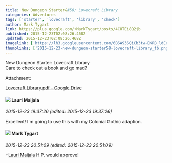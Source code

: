 ```yaml
---
title: New Dungeon Starter&#58; Lovecraft Library
categories: Adventures
tags: ['starter', 'lovecraft', 'library', 'check']
author: Mark Tygart
link: https://plus.google.com/+MarkTygart/posts/4CUTEi8Q2jb
published: 2015-12-23T02:08:26.468Z
updated: 2015-12-23T02:08:26.468Z
imagelink: ['https://lh3.googleusercontent.com/6BSA93SQiCb3tw-EKRB_ldEexL4n_sycpbmBgpakK8yD2EXL1dmnLEzGY0iOSRMox_Gw7ODig6DAOc7U7rV2IMCkr5jzCwz1EKMfMs9WTKu-YVfofSYQR88r3Ay9VUYsrBY-CemJ=s1600']
thumblinks: ['2015-12-23-new-dungeon-starter58-lovecraft-library_tb.png']
---
```


New Dungeon Starter: Lovecraft Library<br />Care to check out a book and go mad?


Attachment:

<a href='https://drive.google.com/file/d/0B7cav44145d9bXE3R2wySnJLQnM/view?usp=sharing'>Lovecraft Library.pdf - Google Drive</a>


<div id='comment z12tdbph5vardf3sn22sizqwevrchveui'>
  <h4><img src='{{site.baseurl}}//images/avatars/101282524805480823686_photo.jpg'> Lauri Maijala</h4>
      <p><cite>2015-12-23 19:37:26 (edited: 2015-12-23 19:37:26)</cite></p>
        <p>Excellent! I&#39;m going to use this with my Colonial Gothic adaption.</p>
</div>
        

<div id='comment z12tdbph5vardf3sn22sizqwevrchveui'>
  <h4><img src='{{site.baseurl}}//images/avatars/118088719859349999400_photo.jpg'> Mark Tygart</h4>
      <p><cite>2015-12-23 20:51:09 (edited: 2015-12-23 20:51:09)</cite></p>
        <p><span class="proflinkWrapper"><span class="proflinkPrefix">+</span><a class="proflink" href="https://plus.google.com/101282524805480823686" oid="101282524805480823686">Lauri Maijala</a></span> H.P. would approve!</p>
</div>
        